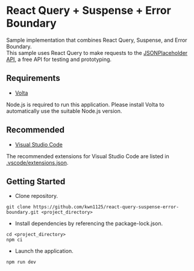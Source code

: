# React Query + Suspense + Error Boundary

Sample implementation that combines React Query, Suspense, and Error Boundary.  
This sample uses React Query to make requests to the [JSONPlaceholder API](https://jsonplaceholder.typicode.com/), a free API for testing and prototyping.

## Requirements

- [Volta](https://volta.sh/)

Node.js is required to run this application. Please install Volta to automatically use the suitable Node.js version.

## Recommended

- [Visual Studio Code](https://code.visualstudio.com/)

The recommended extensions for Visual Studio Code are listed in [.vscode/extensions.json](.vscode/extensions.json).

## Getting Started

- Clone repository.

```
git clone https://github.com/kwn1125/react-query-suspense-error-boundary.git <project_directory>
```

- Install dependencies by referencing the package-lock.json.

```
cd <project_directory>
npm ci
```

- Launch the application.

```
npm run dev
```
